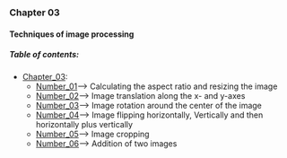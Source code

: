 ### Chapter 03
#### Techniques of image processing

##### Table of contents:
* [Chapter_03](/all/chapter_03):
    * [Number_01](/all/chapter_03/number_01.py)--> Calculating the aspect ratio and resizing the image
    * [Number_02](/all/chapter_03/number_02.py)--> Image translation along the x- and y-axes
    * [Number_03](/all/chapter_03/Number_03.py)--> Image rotation around the center of the image
    * [Number_04](/all/chapter_03/Number_04.py)--> Image flipping horizontally, Vertically and then horizontally plus vertically
    * [Number_05](/all/chapter_03/Number_05.py)--> Image cropping
    * [Number_06](/all/chapter_03/Number_06.py)--> Addition of two images
  